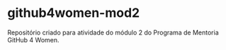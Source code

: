 # github4women-mod2
Repositório criado para atividade do módulo 2 do Programa de Mentoria GitHub 4 Women.
